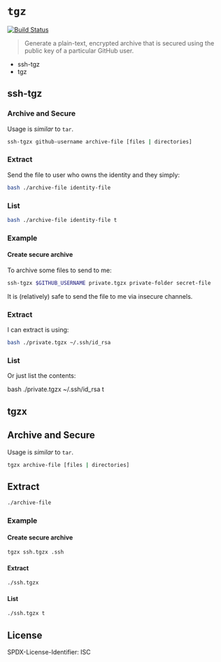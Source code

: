 # `tgz`

[![Build Status](https://travis-ci.com/sambacha/tar-sz.svg?token=WSycjKTmZXAzmyXpmVgz&branch=master)](https://travis-ci.com/sambacha/tar-sz)

>  Generate a plain-text, encrypted archive that is secured using the public key of a particular GitHub user.

* ssh-tgz
* tgz


## ssh-tgz



### Archive and Secure

Usage is _similar_ to `tar`.

```bash
ssh-tgzx github-username archive-file [files | directories]
```

### Extract

Send the file to user who owns the identity and they simply:

```bash
bash ./archive-file identity-file
```

### List

```bash
bash ./archive-file identity-file t
```

### Example

#### Create secure archive

To archive some files to send to me:

```bash
ssh-tgzx $GITHUB_USERNAME private.tgzx private-folder secret-file
```

It is (relatively) safe to send the file to me via insecure channels.

### Extract

I can extract is using:

```bash
bash ./private.tgzx ~/.ssh/id_rsa
```

### List

Or just list the contents:

bash ./private.tgzx ~/.ssh/id_rsa t

## tgzx

## Archive and Secure

Usage is _similar_ to `tar`.

```bash
tgzx archive-file [files | directories]
```

## Extract

```bash
./archive-file
```

### Example

#### Create secure archive

```bash
tgzx ssh.tgzx .ssh
```

#### Extract

```bash
./ssh.tgzx
```

#### List

```bash
./ssh.tgzx t
```

## License 

SPDX-License-Identifier: ISC
